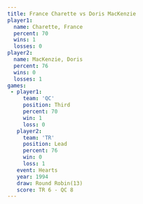 ```yaml
---
title: France Charette vs Doris MacKenzie
player1:                
  name: Charette, France
  percent: 70           
  wins: 1               
  losses: 0             
player2:                
  name: MacKenzie, Doris
  percent: 76           
  wins: 0               
  losses: 1             
games:
 - player1:         
     team: 'QC'     
     position: Third
     percent: 70    
     win: 1         
     loss: 0        
   player2:        
     team: 'TR'    
     position: Lead
     percent: 76   
     win: 0        
     loss: 1       
   event: Hearts        
   year: 1994           
   draw: Round Robin(13)
   score: TR 6 - QC 8   
---
```

